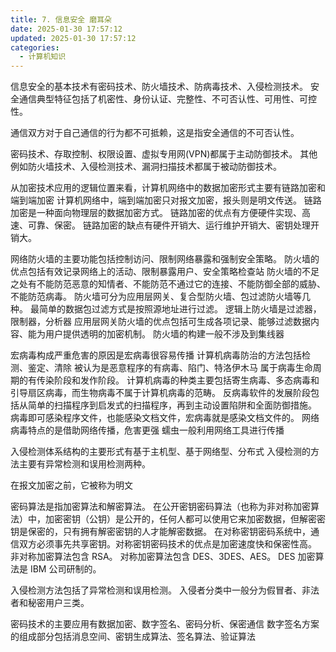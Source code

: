 ```yaml
---
title: 7. 信息安全 磨耳朵
date: 2025-01-30 17:57:12
updated: 2025-01-30 17:57:12
categories:
  - 计算机知识
---
```


信息安全的基本技术有密码技术、防火墙技术、防病毒技术、入侵检测技术。
安全通信典型特征包括了机密性、身份认证、完整性、不可否认性、可用性、可控性。

通信双方对于自己通信的行为都不可抵赖，这是指安全通信的不可否认性。

密码技术、存取控制、权限设置、虚拟专用网(VPN)都属于主动防御技术。
其他例如防火墙技术、入侵检测技术、漏洞扫描技术都属于被动防御技术。

从加密技术应用的逻辑位置来看，计算机网络中的数据加密形式主要有链路加密和端到端加密
计算机网络中，端到端加密只对报文加密，报头则是明文传送。
链路加密是一种面向物理层的数据加密方式。
链路加密的优点有方便硬件实现、高速、可靠、保密。
链路加密的缺点有硬件开销大、运行维护开销大、密钥处理开销大。
<!-- more -->

网络防火墙的主要功能包括控制访问、限制网络暴露和强制安全策略。
防火墙的优点包括有效记录网络上的活动、限制暴露用户、安全策略检查站
防火墙的不足之处有不能防范恶意的知情者、不能防范不通过它的连接、不能防御全部的威胁、不能防范病毒。
防火墙可分为应用层网关、复合型防火墙、包过滤防火墙等几种。
最简单的数据包过滤方式是按照源地址进行过滤。
逻辑上防火墙是过滤器，限制器，分析器
应用层网关防火墙的优点包括可生成各项记录、能够过滤数据内容、能为用户提供透明的加密机制。
防火墙的构建一般不涉及到集线器

宏病毒构成严重危害的原因是宏病毒很容易传播
计算机病毒防治的方法包括检测、鉴定、清除
被认为是恶意程序的有病毒、陷门、特洛伊木马
属于病毒生命周期的有传染阶段和发作阶段。
计算机病毒的种类主要包括寄生病毒、多态病毒和引导扇区病毒，而生物病毒不属于计算机病毒的范畴。
反病毒软件的发展阶段包括从简单的扫描程序到启发式的扫描程序，再到主动设置陷阱和全面防御措施。
病毒即可感染程序文件，也能感染文档文件，宏病毒就是感染文档文件的。
网络病毒特点的是借助网络传播，危害更强
蠕虫一般利用网络工具进行传播

入侵检测体系结构的主要形式有基于主机型、基于网络型、分布式
入侵检测的方法主要有异常检测和误用检测两种。

在报文加密之前，它被称为明文

密码算法是指加密算法和解密算法。
在公开密钥密码算法（也称为非对称加密算法）中，加密密钥（公钥）是公开的，任何人都可以使用它来加密数据，但解密密钥是保密的，只有拥有解密密钥的人才能解密数据。
在对称密钥密码系统中，通信双方必须事先共享密钥。对称密钥密码技术的优点是加密速度快和保密性高。
非对称加密算法包含 RSA。
对称加密算法包含 DES、3DES、AES。
DES 加密算法是 IBM 公司研制的。

入侵检测方法包括了异常检测和误用检测。
入侵者分类中一般分为假冒者、非法者和秘密用户三类。

密码技术的主要应用有数据加密、数字签名、密码分析、保密通信
数字签名方案的组成部分包括消息空间、密钥生成算法、签名算法、验证算法

